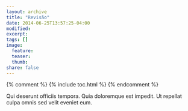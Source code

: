 ```yaml
---
layout: archive
title: "Revisão"
date: 2014-06-25T13:57:25-04:00
modified:
excerpt:
tags: []
image:
  feature:
  teaser:
  thumb:
share: false
---
```


{% comment %} 
{% include toc.html %}
{% endcomment %}


Qui deserunt officiis tempora. Quia doloremque est impedit. Ut repellat culpa omnis sed velit eveniet eum.

